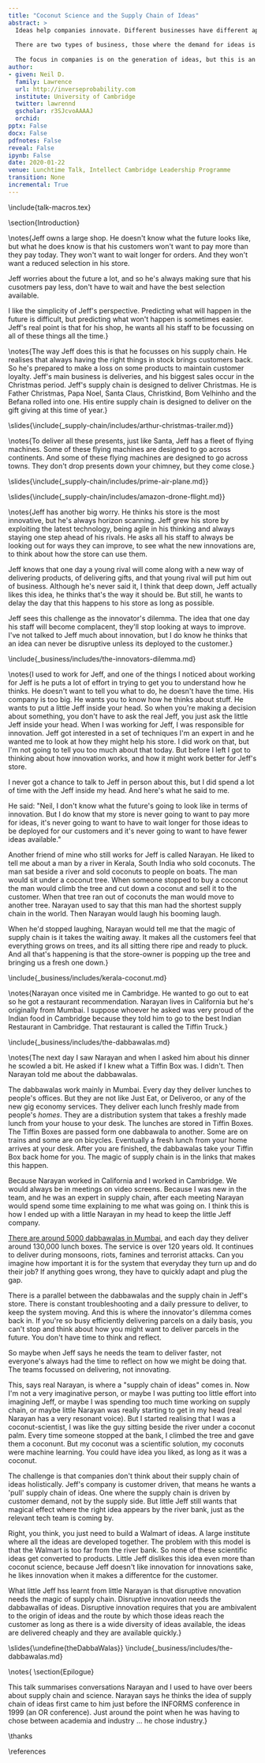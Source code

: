 ```yaml
---
title: "Coconut Science and the Supply Chain of Ideas"
abstract: >
  Ideas help companies innovate. Different businesses have different approaches to innovation. Some companies centralise their innovation, other companies deploy scientists close to the business. 
  
  There are two types of business, those where the demand for ideas is driven by customer needs (customer led), and those where ideas are being imposed by a business on the population (technology led). 
  
  The focus in companies is on the generation of ideas, but this is an error. The focus should be on the supply chain of ideas. The process by which ideas are translated from their point of origin to solving a business task.
author: 
- given: Neil D. 
  family: Lawrence 
  url: http://inverseprobability.com 
  institute: University of Cambridge
  twitter: lawrennd 
  gscholar: r3SJcvoAAAAJ 
  orchid: 
pptx: False
docx: False
pdfnotes: False
reveal: False
ipynb: False
date: 2020-01-22
venue: Lunchtime Talk, Intellect Cambridge Leadership Programme
transition: None
incremental: True
---
```


\include{talk-macros.tex}

\section{Introduction}

\notes{Jeff owns a large shop. He doesn't know what the future looks like, but what he does know is that his customers won't want to pay more than they pay today. They won't want to wait longer for orders. And they won't want a reduced selection in his store. 

Jeff worries about the future a lot, and so he's always making sure that his cusotmers pay less, don't have to wait and have the best selection available.

I like the simplicity of Jeff's perspective. Predicting what will happen in the future is difficult, but predicting what won't happen is sometimes easier. Jeff's real point is that for his shop, he wants all his staff to be focussing on all of these things all the time.}

\notes{The way Jeff does this is that he focusses on his supply chain. He realises that always having the right things in stock brings customers back. So he's prepared to make a loss on some products to maintain customer loyalty. Jeff's main business is deliveries, and his biggest sales occur in the Christmas period. Jeff's supply chain is designed to deliver Christmas. He is Father Christmas, Papa Noel, Santa Claus, Christkind, Bom Velhinho and the Befana rolled into one. His entire supply chain is designed to deliver on the gift giving at this time of year.}

\slides{\include{_supply-chain/includes/arthur-christmas-trailer.md}}

\notes{To deliver all these presents, just like Santa, Jeff has a fleet of flying machines. Some of these flying machines are designed to go across continents. And some of these flying machines are designed to go across towns. They don't drop presents down your chimney, but they come close.}

\slides{\include{_supply-chain/includes/prime-air-plane.md}}

\slides{\include{_supply-chain/includes/amazon-drone-flight.md}}

\notes{Jeff has another big worry. He thinks his store is the most
innovative, but he's always horizon scanning. Jeff grew his store by
exploiting the latest technology, being agile in his thinking and
always staying one step ahead of his rivals. He asks all his staff to
always be looking out for ways they can improve, to see what the new
innovations are, to think about how the store can use them.

Jeff knows that one day a young rival will come along with a new way
of delivering products, of delivering gifts, and that young rival will
put him out of business. Although he's never said it, I think that
deep down, Jeff actually likes this idea, he thinks that's the way it
should be. But still, he wants to delay the day that this happens to
his store as long as possible.

Jeff sees this challenge as the innovator's dilemma. The idea that one
day his staff will become complacent, they'll stop looking at ways to
improve. I've not talked to Jeff much about innovation, but I do know
he thinks that an idea can never be disruptive unless its deployed to
the customer.}

\include{_business/includes/the-innovators-dilemma.md}

\notes{I used to work for Jeff, and one of the things I noticed about
working for Jeff is he puts a lot of effort in trying to get you to
understand how he thinks. He doesn't want to tell you what to do, he
doesn't have the time. His company is too big. He wants you to know
how he thinks about stuff. He wants to put a little Jeff inside your
head. So when you're making a decision about something, you don't have
to ask the real Jeff, you just ask the little Jeff inside your
head. When I was working for Jeff, I was responsible for
innovation. Jeff got interested in a set of techniques I'm an expert
in and he wanted me to look at how they might help his store. I did
work on that, but I'm not going to tell you too much about that
today. But before I left I got to thinking about how innovation works,
and how it might work better for Jeff's store.

I never got a chance to talk to Jeff in person about this, but I did
spend a lot of time with the Jeff inside my head. And here's what he
said to me.

He said: "Neil, I don't know what the future's going to look like in
terms of innovation. But I do know that my store is never going to
want to pay more for ideas, it's never going to want to have to wait
longer for those ideas to be deployed for our customers and it's never
going to want to have fewer ideas available."

Another friend of mine who still works for Jeff is called Narayan. He
liked to tell me about a man by a river in Kerala, South India who
sold coconuts. The man sat beside a river and sold coconuts to people
on boats. The man would sit under a coconut tree. When someone stopped
to buy a coconut the man would climb the tree and cut down a coconut
and sell it to the customer. When that tree ran out of coconuts the
man would move to another tree. Narayan used to say that this man had
the shortest supply chain in the world. Then Narayan would laugh his
booming laugh.

When he'd stopped laughing, Narayan would tell me that the magic of
supply chain is it takes the waiting away. It makes all the customers
feel that everything grows on trees, and its all sitting there ripe
and ready to pluck. And all that's happening is that the store-owner
is popping up the tree and bringing us a fresh one down.}


\include{_business/includes/kerala-coconut.md}

\notes{Narayan once visited me in Cambridge. He wanted to go out to
eat so he got a restaurant recommendation. Narayan lives in California
but he's originally from Mumbai. I suppose whoever he asked was very
proud of the Indian food in Cambridge because they told him to go to
the best Indian Restaurant in Cambridge. That restaurant is called the
Tiffin Truck.}

\include{_business/includes/the-dabbawalas.md}

\notes{The next day I saw Narayan and when I asked him about his
dinner he scowled a bit. He asked if I knew what a Tiffin Box was. I
didn't. Then Narayan told me about the dabbawalas.

The dabbawalas work mainly in Mumbai. Every day they deliver lunches
to people's offices. But they are not like Just Eat, or Deliveroo, or
any of the new gig economy services. They deliver each lunch freshly
made from people's *homes*. They are a distribution system that takes
a freshly made lunch from your house to your desk. The lunches are
stored in Tiffin Boxes. The Tiffin Boxes are passed form one dabbawala
to another. Some are on trains and some are on bicycles. Eventually a
fresh lunch from your home arrives at your desk. After you are
finished, the dabbawalas take your Tiffin Box back home for you. The
magic of supply chain is in the links that makes this happen.

Because Narayan worked in California and I worked in Cambridge. We
would always be in meetings on video screens. Because I was new in the
team, and he was an expert in supply chain, after each meeting Narayan
would spend some time explaining to me what was going on. I think this
is how I ended up with a little Narayan in my head to keep the little
Jeff company.

[There are around 5000 dabbawalas in Mumbai](https://hbr.org/2012/11/mumbais-models-of-service-excellence),
and each day they deliver around 130,000 lunch boxes. The service is
over 120 years old. It continues to deliver during monsoons, riots,
famines and terrorist attacks. Can you imagine how important it is for
the system that everyday they turn up and do their job? If anything
goes wrong, they have to quickly adapt and plug the gap.

There is a parallel between the dabbawalas and the supply chain in
Jeff's store. There is constant troubleshooting and a daily pressure
to deliver, to keep the system moving. And this is where the
innovator's dilemma comes back in. If you're so busy efficiently
delivering parcels on a daily basis, you can't stop and think about
how you might want to deliver parcels in the future. You don't have
time to think and reflect.

So maybe when Jeff says he needs the team to deliver faster, not
everyone's always had the time to reflect on how we might be doing
that. The teams focussed on delivering, not innovating.

This, says real Narayan, is where a "supply chain of ideas" comes
in. Now I'm not a very imaginative person, or maybe I was putting too
little effort into imagining Jeff, or maybe I was spending too much
time working on supply chain, or maybe little Narayan was really
starting to get in my head (real Narayan has a very resonant
voice). But I started realising that I was a coconut-scientist, I was
like the guy sitting beside the river under a coconut palm. Every time
someone stopped at the bank, I climbed the tree and gave them a
coconunt. But my coconut was a scientific solution, my coconuts were
machine learning. You could have idea you liked, as long as it was a
coconut.

The challenge is that companies don't think about their supply chain
of ideas holistically. Jeff's company is customer driven, that means
he wants a 'pull' supply chain of ideas. One where the supply chain is
driven by customer demand, not by the supply side. But little Jeff still
wants that magical effect where the right idea appears by the river
bank, just as the relevant tech team is coming by.

Right, you think, you just need to build a Walmart of ideas. A large
institute where all the ideas are developed together. The problem with
this model is that the Walmart is too far from the river bank. So none
of these scientific ideas get converted to products. Little Jeff dislikes this idea even more than coconut science, because Jeff doesn't like innovation for innovations sake, he likes innovation when it makes a differentce for the customer.

What little Jeff hss learnt from little Narayan is that disruptive nnovation needs the magic of supply chain. Disruptive innovation needs the dabbawallas of ideas. Disruptive innovation requires that you are ambivalent to the origin of ideas and the route by which those ideas reach the customer as long as there is a wide diversity of ideas available, the ideas are delivered cheaply and they are available quickly.}

\slides{\undefine{theDabbaWalas}}
\include{_business/includes/the-dabbawalas.md}



\notes{
\section{Epilogue}

This talk summarises conversations Narayan and I used to have over beers about supply chain and science. Narayan says he thinks the idea of supply chain of ideas first came to him just before the INFORMS conference in 1999 (an OR conference). Just around the point when he was having to chose between academia and industry ... he chose industry.}


\thanks

\references
